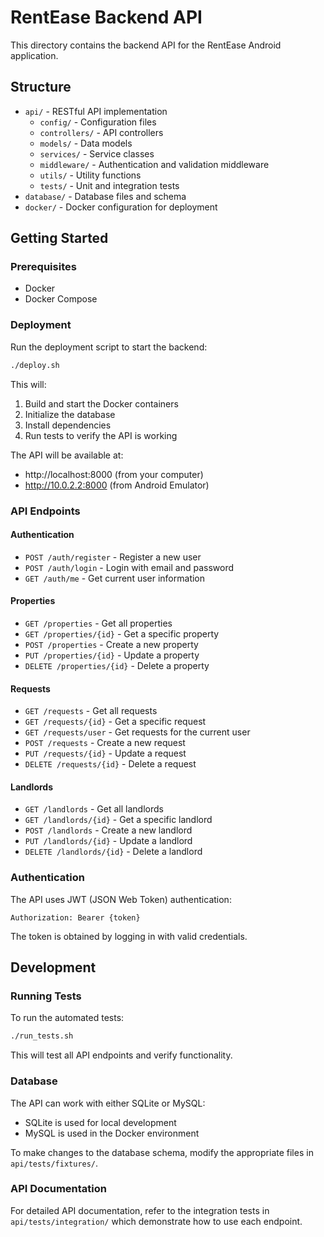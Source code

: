 # RentEase Backend API

This directory contains the backend API for the RentEase Android application.

## Structure

- `api/` - RESTful API implementation
  - `config/` - Configuration files
  - `controllers/` - API controllers
  - `models/` - Data models
  - `services/` - Service classes
  - `middleware/` - Authentication and validation middleware
  - `utils/` - Utility functions
  - `tests/` - Unit and integration tests
- `database/` - Database files and schema
- `docker/` - Docker configuration for deployment

## Getting Started

### Prerequisites

- Docker
- Docker Compose

### Deployment

Run the deployment script to start the backend:

```bash
./deploy.sh
```

This will:
1. Build and start the Docker containers
2. Initialize the database
3. Install dependencies
4. Run tests to verify the API is working

The API will be available at:
- http://localhost:8000 (from your computer)
- http://10.0.2.2:8000 (from Android Emulator)

### API Endpoints

#### Authentication

- `POST /auth/register` - Register a new user
- `POST /auth/login` - Login with email and password
- `GET /auth/me` - Get current user information

#### Properties

- `GET /properties` - Get all properties
- `GET /properties/{id}` - Get a specific property
- `POST /properties` - Create a new property
- `PUT /properties/{id}` - Update a property
- `DELETE /properties/{id}` - Delete a property

#### Requests

- `GET /requests` - Get all requests
- `GET /requests/{id}` - Get a specific request
- `GET /requests/user` - Get requests for the current user
- `POST /requests` - Create a new request
- `PUT /requests/{id}` - Update a request
- `DELETE /requests/{id}` - Delete a request

#### Landlords

- `GET /landlords` - Get all landlords
- `GET /landlords/{id}` - Get a specific landlord
- `POST /landlords` - Create a new landlord
- `PUT /landlords/{id}` - Update a landlord
- `DELETE /landlords/{id}` - Delete a landlord

### Authentication

The API uses JWT (JSON Web Token) authentication:

```
Authorization: Bearer {token}
```

The token is obtained by logging in with valid credentials.

## Development

### Running Tests

To run the automated tests:

```bash
./run_tests.sh
```

This will test all API endpoints and verify functionality.

### Database

The API can work with either SQLite or MySQL:

- SQLite is used for local development
- MySQL is used in the Docker environment

To make changes to the database schema, modify the appropriate files in `api/tests/fixtures/`.

### API Documentation

For detailed API documentation, refer to the integration tests in `api/tests/integration/` which demonstrate how to use each endpoint.
